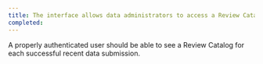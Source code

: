 ```yaml
---
title: The interface allows data administrators to access a Review Catalog(s)
completed:
---
```


A properly authenticated user should be able to see a Review Catalog for each successful recent data submission.
